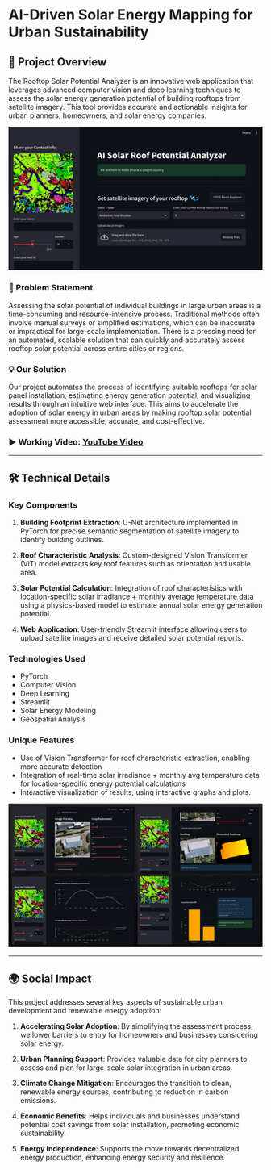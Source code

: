 # AI-Driven Solar Energy Mapping for Urban Sustainability

## 🌟 Project Overview

The Rooftop Solar Potential Analyzer is an innovative web application that leverages advanced computer vision and deep learning techniques to assess the solar energy generation potential of building rooftops from satellite imagery. This tool provides accurate and actionable insights for urban planners, homeowners, and solar energy companies.

![alt text](https://github.com/PranjalSri108/AI_Solar_Rooftop_Potential_Analyzer/blob/main/1.jpg?raw=true)

### 🎯 Problem Statement

Assessing the solar potential of individual buildings in large urban areas is a time-consuming and resource-intensive process. Traditional methods often involve manual surveys or simplified estimations, which can be inaccurate or impractical for large-scale implementation. There is a pressing need for an automated, scalable solution that can quickly and accurately assess rooftop solar potential across entire cities or regions.

### 💡 Our Solution

Our project automates the process of identifying suitable rooftops for solar panel installation, estimating energy generation potential, and visualizing results through an intuitive web interface. This aims to accelerate the adoption of solar energy in urban areas by making rooftop solar potential assessment more accessible, accurate, and cost-effective.

### ▶️ Working Video: [YouTube Video](https://youtu.be/8qsHw_L1gZU)

---

## 🛠️ Technical Details

### Key Components

1. **Building Footprint Extraction**: U-Net architecture implemented in PyTorch for precise semantic segmentation of satellite imagery to identify building outlines.

2. **Roof Characteristic Analysis**: Custom-designed Vision Transformer (ViT) model extracts key roof features such as orientation and usable area.

3. **Solar Potential Calculation**: Integration of roof characteristics with location-specific solar irradiance + monthly average temperature data using a physics-based model to estimate annual solar energy generation potential.

4. **Web Application**: User-friendly Streamlit interface allowing users to upload satellite images and receive detailed solar potential reports.

### Technologies Used

- PyTorch
- Computer Vision
- Deep Learning
- Streamlit
- Solar Energy Modeling
- Geospatial Analysis

### Unique Features

- Use of Vision Transformer for roof characteristic extraction, enabling more accurate detection
- Integration of real-time solar irradiance + monthly avg temperature data for location-specific energy potential calculations
- Interactive visualization of results, using interactive graphs and plots. 

![alt text](https://github.com/PranjalSri108/AI_Solar_Rooftop_Potential_Analyzer/blob/main/collage.jpg?raw=true)

---

## 🌍 Social Impact

This project addresses several key aspects of sustainable urban development and renewable energy adoption:

1. **Accelerating Solar Adoption**: By simplifying the assessment process, we lower barriers to entry for homeowners and businesses considering solar energy.

2. **Urban Planning Support**: Provides valuable data for city planners to assess and plan for large-scale solar integration in urban areas.

3. **Climate Change Mitigation**: Encourages the transition to clean, renewable energy sources, contributing to reduction in carbon emissions.

4. **Economic Benefits**: Helps individuals and businesses understand potential cost savings from solar installation, promoting economic sustainability.

5. **Energy Independence**: Supports the move towards decentralized energy production, enhancing energy security and resilience.
